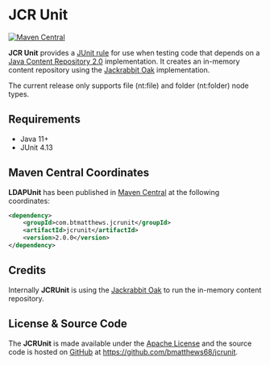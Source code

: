JCR Unit
========

[![Maven Central](https://img.shields.io/maven-central/v/com.btmatthews.jcrunit/jcrunit.svg?label=Maven%20Central)](https://search.maven.org/search?q=g:%22com.btmatthews.jcrunit%22%20AND%20a:%22jcrunit%22)

**JCR Unit** provides a [JUnit rule](https://github.com/junit-team/junit/wiki/Rules) for use when testing code that
depends on a [Java Content Repository 2.0](https://jcp.org/en/jsr/detail?id=283) implementation. It creates an in-memory
content repository using the [Jackrabbit Oak](https://jackrabbit.apache.org/oak/) implementation.

The current release only supports file (nt:file) and folder (nt:folder) node types.

Requirements
------------

* Java 11+
* JUnit 4.13

Maven Central Coordinates
-------------------------
**LDAPUnit** has been published in [Maven Central](http://search.maven.org) at the following
coordinates:

```xml
<dependency>
    <groupId>com.btmatthews.jcrunit</groupId>
    <artifactId>jcrunit</artifactId>
    <version>2.0.0</version>
</dependency>
```

Credits
-------
Internally **JCRUnit** is using the [Jackrabbit Oak](https://jackrabbit.apache.org/oak/) to run the in-memory content
repository.

License & Source Code
---------------------
The **JCRUnit** is made available under the
[Apache License](http://www.apache.org/licenses/LICENSE-2.0.html) and the source code is hosted on
[GitHub](http://github.com) at https://github.com/bmatthews68/jcrunit.